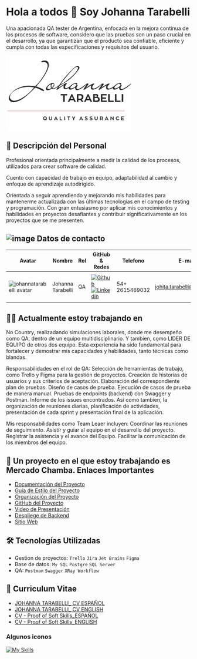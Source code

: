 # Hola a todos 👋 Soy Johanna Tarabelli
Una apacionada QA tester de Argentina, enfocada en la mejora continua de los procesos de software, considero que las pruebas son un paso crucial en el desarrollo, ya que garantizan que el producto sea confiable, eficiente y cumpla con todas las especificaciones y requisitos del usuario.

<img src="https://github.com/johannatarabelli/johannaTarabelli/blob/main/ASSET/Screenshot_1.png" alt="logo personal" />

## 📖 Descripción del Personal

Profesional orientada principalmente a medir la calidad de los procesos, utilizados para crear software de calidad.

Cuento con capacidad de trabajo en equipo, adaptabilidad al cambio y enfoque de aprendizaje autodirigido.

Orientada a seguir aprendiendo y mejorando mis habilidades para mantenerme actualizada con las últimas tecnologías en el campo de testing y programación. Con gran entusiasmo por aplicar mis conocimientos y habilidades en proyectos desafiantes y contribuir significativamente en los proyectos que se me presenten.

## ![image](https://github.com/user-attachments/assets/2a831fc3-0f2a-4278-b0e6-8b71ff59ed2d) Datos de contacto

| Avatar                        | Nombre          | Rol                    | GitHub & Redes            | Telefono                        | E-mail          | Ciudad                    | Pais            |
| ----------------------------- | --------------- | ---------------------- | ------------------------------------------------------------------------------------------------------------------------------------------------------------------------------------------------------- | ----------------------------- | --------------- | ---------------------- | ------------------------------------------------------------------------------------------------------------------------------------------------------------------------------------------------------- |
|       |
| <img width="48" height="48" src="https://avatars.githubusercontent.com/u/141964978?v=4" alt="johannatarabelli avatar" /> | Johanna Tarabelli | QA                     | [![Github](https://skillicons.dev/icons?i=github)](https://github.com/johannatarabelli) [![Linkedin](https://skillicons.dev/icons?i=linkedin)](https://www.linkedin.com/in/johanna-tarabelli-a2501041/)   | 54+ 2615469032 | johita.tarabelli@gmail.com| Mendoza                     | Argentina   | 
|            |


## 👨‍💻 Actualmente estoy trabajando en 

No Country, realizadando simulaciones laborales,  donde me desempeño como QA, dentro de un equipo multidisciplinario. Y tambien, como LIDER DE EQUIPO de otros dos equipo. Esta experiencia ha sido fundamental para fortalecer y demostrar mis capacidades y habilidades, tanto técnicas como blandas.

Responsabilidades en el rol de QA: Selección de herramientas de trabajo, como Trello y Figma para la gestión de proyectos. Creación de historias de usuarios y sus criterios de aceptación. Elaboración del correspondiente plan de pruebas. Diseño de casos de prueba. Ejecución de casos de prueba de manera manual. Pruebas de endpoints (backend) con Swagger y Postman. Informe de los issues encontrados. Asi como tambien, la organización de reuniones diarias, planificación de actividades, presentación de cada sprint y presentación final de la aplicación.

Mis responsabilidades como Team Leaer incluyen: Coordinar las reuniones de seguimiento. Asistir y guiar al equipo en el desarrollo del proyecto. Registrar la asistencia y el avance del Equipo. Facilitar la comunicación de los miembros del equipo.



## 🔗 Un proyecto en el que estoy trabajando es Mercado Chamba. Enlaces Importantes

- [Documentación del Proyecto](https://github.com/johannatarabelli/mercadochamba/tree/main/DOCUMENTACION)
- [Guía de Estilo del Proyecto](https://www.figma.com/design/6zpFTDPZMJIABz5thVWbsm/MERCADO-CHAMBA?node-id=0-1&t=B9m0kH87pK3vAA2h-0)
- [Organización del Proyecto](https://trello.com/b/JJlgL08E/backlog-c19-12-m-csharp-angular)
- [GitHub del Proyecto](https://github.com/No-Country-simulation/c19-12-m-csharp-angular)
- [Video de Presentación](https://www.canva.com/design/DAGMhAYUV6E/kT8aP4BKrnnvLqKzH2w0UQ/edit)
- [Despliege de Backend](https://www.mercado-chamba.somee.com/swagger/index.html)
- [Sitio Web](https://mercado-chamba.netlify.app/)

## 🛠️ Tecnologías Utilizadas

- Gestion de proyectos: `Trello`  `Jira`  `Jet Brains` `Figma`
- Base de datos: `My SQL`  `Postgre` `SQL Server`
- QA: `Postman` `Swagger` `XRay Workflow`

## 📖 Curriculum Vitae
- [JOHANNA TARABELLI_ CV ESPAÑOL](https://github.com/johannatarabelli/johannaTarabelli/blob/main/CV/JOHANNA%20TARABELLI_CV%20ESPA%C3%91OL.pdf)
- [JOHANNA TARABELLI_ CV ENGLISH](https://github.com/johannatarabelli/johannaTarabelli/blob/main/CV/JOHANNA%20TARABELLI%20CV_ENGLISH.pdf)
- [CV - Proof of Soft Skills_ESPAÑOL](https://github.com/johannatarabelli/johannaTarabelli/blob/main/CV/CV%20-%20Proof%20of%20Soft%20Skills%20-%20Johana%20Tarabelli%20ES.pdf)
- [CV - Proof of Soft Skills_ENGLISH](https://github.com/johannatarabelli/johannaTarabelli/blob/main/CV/CV%20-%20Proof%20of%20Soft%20Skills%20-%20Johana%20Tarabelli%20EN.pdf)
  
### Algunos iconos

[![My Skills](https://skillicons.dev/icons?i=figma,github,mysql,postman,vscode,visualstudio&theme=dark)](https://skillicons.dev)



<!--
**johannatarabelli/johannaTarabelli** is a ✨ _special_ ✨ repository because its `README.md` (this file) appears on your GitHub profile.

Here are some ideas to get you started:

- 🔭 I’m currently working on ...
- 🌱 I’m currently learning ...
- 👯 I’m looking to collaborate on ...
- 🤔 I’m looking for help with ...
- 💬 Ask me about ...
- 📫 How to reach me: ...
- 😄 Pronouns: ...
- ⚡ Fun fact: ...
-->
